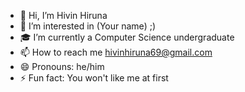 - 👋 Hi, I’m Hivin Hiruna
- 👀 I’m interested in (Your name) ;)
- 🎓 I’m currently a Computer Science undergraduate
- 📫 How to reach me hivinhiruna69@gmail.com
- 😄 Pronouns: he/him
- ⚡ Fun fact: You won't like me at first

<!---
DHHHDodangoda/DHHHDodangoda is a ✨ special ✨ repository because its `README.md` (this file) appears on your GitHub profile.
You can click the Preview link to take a look at your changes.
--->
